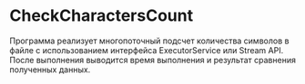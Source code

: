 # CheckCharactersCount
Программа реализует многопоточный подсчет количества символов в файле с использованием интерфейса ExecutorService или Stream API.
После выполнения выводится время выполнения и результат сравнения полученных данных.
